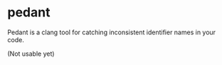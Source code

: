 pedant
======

Pedant is a clang tool for catching inconsistent identifier names in your code.

(Not usable yet)
